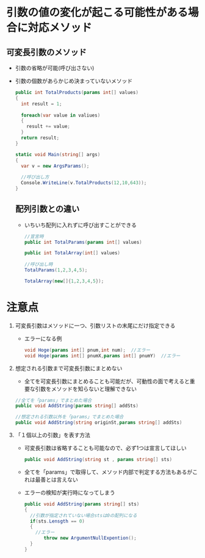 # 引数の値の変化が起こる可能性がある場合に対応メソッド



## 可変長引数のメソッド

- 引数の省略が可能(呼び出さない)

- 引数の個数があらかじめ決まっていないメソッド

  ```C#
  public int TotalProducts(params int[] values)
  {
    int result = 1;
    
    foreach(var value in valiues)
    {
      result += value;
    }
    return result;
  }
  
  static void Main(string[] args)
  {
    var v = new ArgsParams();
    
    //呼び出し方
    Console.WriteLine(v.TotalProducts(12,10,643));
  }
  ```

  ## 配列引数との違い

  - いちいち配列に入れずに呼び出すことができる

    ```C#
    //宣言時
    public int TotalParams(params int[] values)
    
    public int TotalArray(int[] values)
      
    //呼び出し時
    TotalParams(1,2,3,4,5);
    
    TotalArray(new[]{1,2,3,4,5});
    ```

    

# 注意点

1. 可変長引数はメソッドに一つ、引数リストの末尾にだけ指定できる

   - エラーになる例

     ```c#
     void Hoge(params int[] pnum,int num);	//エラー
     void Hoge(params int[] pnumX,params int[] pnumY)  //エラー
     ```

2. 想定される引数まで可変長引数にまとめない

   - 全てを可変長引数にまとめることも可能だが、可動性の面で考えると重要な引数をメソッドを知らないと理解できない

   ```C#
   //全てを「params」でまとめた場合
   public void AddString(params string[] addSts)
   
   //想定される引数以外を「params」でまとめた場合
   public void AddString(string originSt,params string[] addSts)
   
   ```

3. 「１個以上の引数」を表す方法

   - 可変長引数は省略することも可能なので、必ず1つは宣言してほしい

     ```c#
     public void AddString(string st , params string[] sts)
     ```

   - 全てを「params」で取得して、メソッド内部で判定する方法もあるがこれは最善とは言えない

   - エラーの検知が実行時になってしまう

     ```C#
     public void AddString(params string[] sts)
     {
       //引数が指定されていない場合stsは0の配列になる
       if(sts.Lensgth == 0)
       {
         //エラー
        	throw new ArgumentNullExpention();
       }
     }
     ```

     
